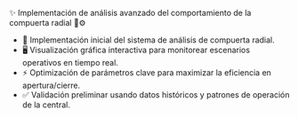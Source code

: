✨ Implementación de análisis avanzado del comportamiento de la compuerta radial 🌊⚙️

- 🚀 Implementación inicial del sistema de análisis de compuerta radial.
- 🖥️ Visualización gráfica interactiva para monitorear escenarios operativos en tiempo real.
- ⚡ Optimización de parámetros clave para maximizar la eficiencia en apertura/cierre.
- ✅ Validación preliminar usando datos históricos y patrones de operación de la central.


